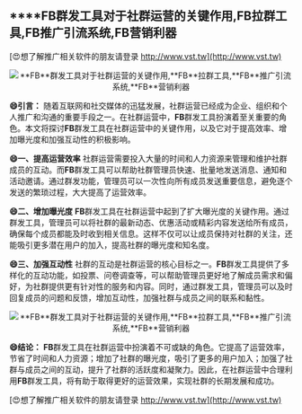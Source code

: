 ## ****FB**群发工具对于社群运营的关键作用,**FB**拉群工具,**FB**推广引流系统,**FB**营销利器**

[😍想了解推广相关软件的朋友请登录 http://www.vst.tw](http://www.vst.tw)

 <center><img src="https://vst.tw/MP4/tuiguang/png/4.png" alt="**FB**群发工具对于社群运营的关键作用,**FB**拉群工具,**FB**推广引流系统,**FB**营销利器"></center>

**😄引言：**
随着互联网和社交媒体的迅猛发展，社群运营已经成为企业、组织和个人推广和沟通的重要手段之一。在社群运营中，**FB**群发工具扮演着至关重要的角色。本文将探讨**FB**群发工具在社群运营中的关键作用，以及它对于提高效率、增加曝光度和加强互动性的积极影响。

**😄一、提高运营效率**
社群运营需要投入大量的时间和人力资源来管理和维护社群成员的互动。而**FB**群发工具可以帮助社群管理员快速、批量地发送消息、通知和活动邀请。通过群发功能，管理员可以一次性向所有成员发送重要信息，避免逐个发送的繁琐过程，大大提高了运营效率。

**😄二、增加曝光度**
**FB**群发工具在社群运营中起到了扩大曝光度的关键作用。通过群发工具，管理员可以将社群的最新动态、优惠活动或精彩内容发送给所有成员，确保每个成员都能及时收到相关信息。这样不仅可以让成员保持对社群的关注，还能吸引更多潜在用户的加入，提高社群的曝光度和知名度。

**😄三、加强互动性**
社群的互动是社群运营的核心目标之一。**FB**群发工具提供了多样化的互动功能，如投票、问卷调查等，可以帮助管理员更好地了解成员需求和偏好，为社群提供更有针对性的服务和内容。同时，通过群发工具，管理员可以及时回复成员的问题和反馈，增加互动性，加强社群与成员之间的联系和黏性。

 <center><img src="https://vst.tw/MP4/tuiguang/png/7.png" alt="**FB**群发工具对于社群运营的关键作用,**FB**拉群工具,**FB**推广引流系统,**FB**营销利器"></center>

**😄结论：**
**FB**群发工具在社群运营中扮演着不可或缺的角色。它提高了运营效率，节省了时间和人力资源；增加了社群的曝光度，吸引了更多的用户加入；加强了社群与成员之间的互动，提升了社群的活跃度和凝聚力。因此，在社群运营中合理利用**FB**群发工具，将有助于取得更好的运营效果，实现社群的长期发展和成功。

[😍想了解推广相关软件的朋友请登录 http://www.vst.tw](http://www.vst.tw)



